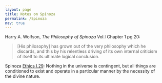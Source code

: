 ```yaml
---
layout: page
title: Notes on Spinoza
permalink: /Spinoza
nav: true
---
```


Harry A. Wolfson, _The Philosophy of Spinoza_ Vol.I Chapter 1 pg 20: 
> [His philosophy] has grown out of the very philosophy which he discards, and this by his relentless driving of its own internal criticism of itself to its ultimate logical conclusion.

Spinoza [Ethics I.29](https://www.ethicadb.org/pars.php?parid=1#129): Nothing in the universe is contingent, but all things are conditioned to exist and operate in a particular manner by the necessity of the divine nature.
